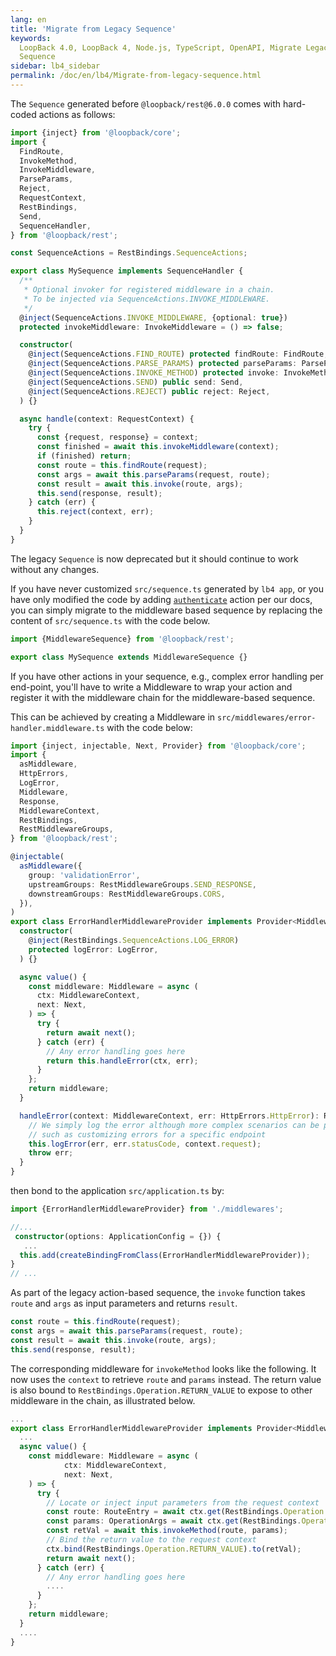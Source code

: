 ```yaml
---
lang: en
title: 'Migrate from Legacy Sequence'
keywords:
  LoopBack 4.0, LoopBack 4, Node.js, TypeScript, OpenAPI, Migrate Legacy
  Sequence
sidebar: lb4_sidebar
permalink: /doc/en/lb4/Migrate-from-legacy-sequence.html
---
```


The `Sequence` generated before `@loopback/rest@6.0.0` comes with hard-coded
actions as follows:

```ts
import {inject} from '@loopback/core';
import {
  FindRoute,
  InvokeMethod,
  InvokeMiddleware,
  ParseParams,
  Reject,
  RequestContext,
  RestBindings,
  Send,
  SequenceHandler,
} from '@loopback/rest';

const SequenceActions = RestBindings.SequenceActions;

export class MySequence implements SequenceHandler {
  /**
   * Optional invoker for registered middleware in a chain.
   * To be injected via SequenceActions.INVOKE_MIDDLEWARE.
   */
  @inject(SequenceActions.INVOKE_MIDDLEWARE, {optional: true})
  protected invokeMiddleware: InvokeMiddleware = () => false;

  constructor(
    @inject(SequenceActions.FIND_ROUTE) protected findRoute: FindRoute,
    @inject(SequenceActions.PARSE_PARAMS) protected parseParams: ParseParams,
    @inject(SequenceActions.INVOKE_METHOD) protected invoke: InvokeMethod,
    @inject(SequenceActions.SEND) public send: Send,
    @inject(SequenceActions.REJECT) public reject: Reject,
  ) {}

  async handle(context: RequestContext) {
    try {
      const {request, response} = context;
      const finished = await this.invokeMiddleware(context);
      if (finished) return;
      const route = this.findRoute(request);
      const args = await this.parseParams(request, route);
      const result = await this.invoke(route, args);
      this.send(response, result);
    } catch (err) {
      this.reject(context, err);
    }
  }
}
```

The legacy `Sequence` is now deprecated but it should continue to work without
any changes.

If you have never customized `src/sequence.ts` generated by `lb4 app`, or you
have only modified the code by adding
[`authenticate`](Authentication-component-action.md) action per our docs, you
can simply migrate to the middleware based sequence by replacing the content of
`src/sequence.ts` with the code below.

```ts
import {MiddlewareSequence} from '@loopback/rest';

export class MySequence extends MiddlewareSequence {}
```

If you have other actions in your sequence, e.g., complex error handling per
end-point, you'll have to write a Middleware to wrap your action and register it
with the middleware chain for the middleware-based sequence.

This can be achieved by creating a Middleware in
`src/middlewares/error-handler.middleware.ts` with the code below:

```ts
import {inject, injectable, Next, Provider} from '@loopback/core';
import {
  asMiddleware,
  HttpErrors,
  LogError,
  Middleware,
  Response,
  MiddlewareContext,
  RestBindings,
  RestMiddlewareGroups,
} from '@loopback/rest';

@injectable(
  asMiddleware({
    group: 'validationError',
    upstreamGroups: RestMiddlewareGroups.SEND_RESPONSE,
    downstreamGroups: RestMiddlewareGroups.CORS,
  }),
)
export class ErrorHandlerMiddlewareProvider implements Provider<Middleware> {
  constructor(
    @inject(RestBindings.SequenceActions.LOG_ERROR)
    protected logError: LogError,
  ) {}

  async value() {
    const middleware: Middleware = async (
      ctx: MiddlewareContext,
      next: Next,
    ) => {
      try {
        return await next();
      } catch (err) {
        // Any error handling goes here
        return this.handleError(ctx, err);
      }
    };
    return middleware;
  }

  handleError(context: MiddlewareContext, err: HttpErrors.HttpError): Response {
    // We simply log the error although more complex scenarios can be performed
    // such as customizing errors for a specific endpoint
    this.logError(err, err.statusCode, context.request);
    throw err;
  }
}
```

then bond to the application `src/application.ts` by:

```ts
import {ErrorHandlerMiddlewareProvider} from './middlewares';

//...
 constructor(options: ApplicationConfig = {}) {
   ...
  this.add(createBindingFromClass(ErrorHandlerMiddlewareProvider));
}
// ...
```

As part of the legacy action-based sequence, the `invoke` function takes `route`
and `args` as input parameters and returns `result`.

```ts
const route = this.findRoute(request);
const args = await this.parseParams(request, route);
const result = await this.invoke(route, args);
this.send(response, result);
```

The corresponding middleware for `invokeMethod` looks like the following. It now
uses the `context` to retrieve `route` and `params` instead. The return value is
also bound to `RestBindings.Operation.RETURN_VALUE` to expose to other
middleware in the chain, as illustrated below.

```ts
...
export class ErrorHandlerMiddlewareProvider implements Provider<Middleware> {
  ...
  async value() {
    const middleware: Middleware = async (
            ctx: MiddlewareContext,
            next: Next,
    ) => {
      try {
        // Locate or inject input parameters from the request context
        const route: RouteEntry = await ctx.get(RestBindings.Operation.ROUTE);
        const params: OperationArgs = await ctx.get(RestBindings.Operation.PARAMS);
        const retVal = await this.invokeMethod(route, params);
        // Bind the return value to the request context
        ctx.bind(RestBindings.Operation.RETURN_VALUE).to(retVal);
        return await next();
      } catch (err) {
        // Any error handling goes here
        ....
      }
    };
    return middleware;
  }
  ....
}
```
